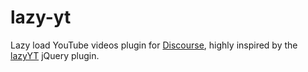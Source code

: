 # lazy-yt

Lazy load YouTube videos plugin for [Discourse](http://discourse.org), highly inspired by the [lazyYT](https://github.com/tylerpearson/lazyYT) jQuery plugin.
